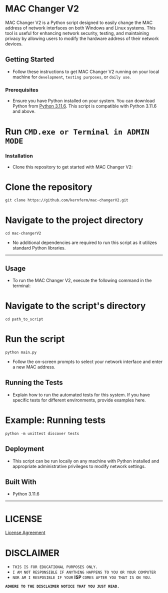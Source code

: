 # MAC Changer V2

MAC Changer V2 is a Python script designed to easily change the MAC address of network interfaces on both Windows and Linux systems. This tool is useful for enhancing network security, testing, and maintaining privacy by allowing users to modify the hardware address of their network devices.

## Getting Started

- Follow these instructions to get MAC Changer V2 running on your local machine for `development`, `testing purposes`, or `daily use`.

### Prerequisites

- Ensure you have Python installed on your system. You can download Python from [Python 3.11.6](https://github.com/KernFerm/Py3.11.6installer). This script is compatible with Python 3.11.6 and above.

# Run `CMD.exe or Terminal in ADMIN MODE`

### Installation

- Clone this repository to get started with MAC Changer V2:



# Clone the repository

```
git clone https://github.com/kernferm/mac-changerV2.git
```

# Navigate to the project directory

```
cd mac-changerV2
```
- No additional dependencies are required to run this script as it utilizes standard Python libraries.

------

## Usage

- To run the MAC Changer V2, execute the following command in the terminal:

# Navigate to the script's directory

```
cd path_to_script
```

# Run the script

```
python main.py
```

- Follow the on-screen prompts to select your network interface and enter a new MAC address.


## Running the Tests

- Explain how to run the automated tests for this system. If you have specific tests for different environments, provide examples here.

# Example: Running tests

```
python -m unittest discover tests
```

## Deployment

- This script can be run locally on any machine with Python installed and appropriate administrative privileges to modify network settings.

## Built With

- Python 3.11.6
-------------

# LICENSE

[License Agreement](https://github.com/KernFerm/mac-changerV2/blob/main/LICENSE)

# DISCLAIMER
- `THIS IS FOR EDUCATIONAL PURPOSES ONLY.`
- `I AM NOT RESPONSIBLE IF ANYTHING HAPPENS TO YOU OR YOUR COMPUTER` 
- `NOR AM I RESPOSIBLE IF YOUR` **ISP** `COMES AFTER YOU THAT IS ON YOU.`

**`ADHERE TO THE DISCLAIMER NOTICE THAT YOU JUST READ.`**
